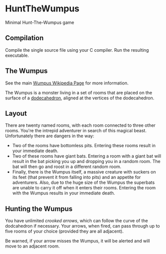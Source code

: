 # HuntTheWumpus
Minimal Hunt-The-Wumpus game

## Compilation
Compile the single source file using your C compiler. Run the resulting
executable.

## The Wumpus
See the main [Wumpus Wikipedia Page](https://en.wikipedia.org/wiki/Hunt_the_Wumpus)
for more information.

The Wumpus is a monster living in a set of rooms that are placed on the
surface of a [dodecahedron](https://en.wikipedia.org/wiki/Regular_dodecahedron),
aligned at the vertices of the dodecahedron.

## Layout
There are twenty named rooms, with each room connected to three other 
rooms. You're the intrepid adventurer in search of this magical beast.
Unfortunately there are dangers in the way:

- Two of the rooms have bottomless pits. Entering these rooms result in
  your immediate death.
- Two of these rooms have giant bats. Entering a room with a giant bat
  will result in the bat picking you up and dropping you in a random room.
  The bat will then go and roost in a different random room.
- Finally, there is the Wumpus itself, a massive creature with suckers on
  its feet (that prevent it from falling into pits) and an appetite for
  adventurers. Also, due to the huge size of the Wumpus the superbats are
  unable to carry it off when it enters their rooms. Entering the room
  with the Wumpus results in your immediate death.

## Hunting the Wumpus
You have unlimited *crooked arrows*, which can follow the curve of the
dodcahedron if necessary. Your arrows, when fired, can pass through up to
five rooms of your choice (provided they are all adjacent).

Be warned, if your arrow misses the Wumpus, it will be alerted and will
move to an adjacent room.

